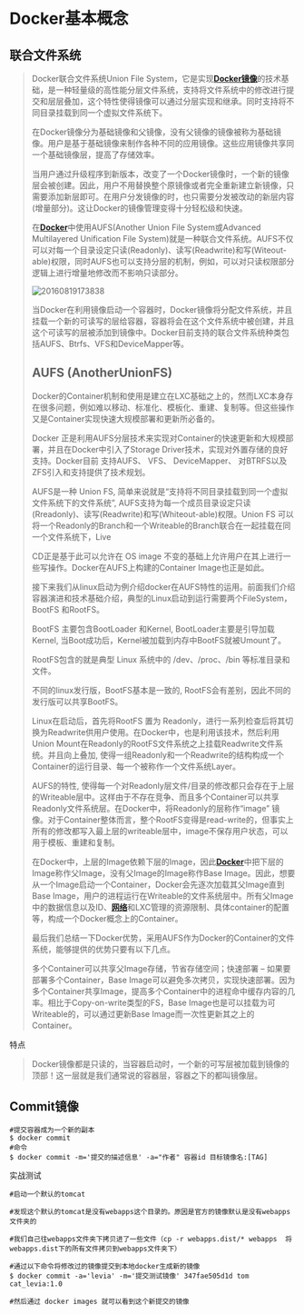 # Docker基本概念

## 联合文件系统

> Docker联合文件系统Union File System，它是实现[**Docker镜像**](http://www.dockerinfo.net/dockerimages)的技术基础，是一种轻量级的高性能分层文件系统，支持将文件系统中的修改进行提交和层层叠加，这个特性使得镜像可以通过分层实现和继承。同时支持将不同目录挂载到同一个虚拟文件系统下。
>
> 在Docker镜像分为基础镜像和父镜像，没有父镜像的镜像被称为基础镜像。用户是基于基础镜像来制作各种不同的应用镜像。这些应用镜像共享同一个基础镜像层，提高了存储效率。
>
> 当用户通过升级程序到新版本，改变了一个Docker镜像时，一个新的镜像层会被创建。因此，用户不用替换整个原镜像或者完全重新建立新镜像，只需要添加新层即可。在用户分发镜像的时，也只需要分发被改动的新层内容(增量部分)。这让Docker的镜像管理变得十分轻松级和快速。
>
> 在[**Docker**](http://www.dockerinfo.net/)中使用AUFS(Another Union File System或Advanced Multilayered Unification File System)就是一种联合文件系统。AUFS不仅可以对每一个目录设定只读(Readonly)、读写(Readwrite)和写(Witeout-able)权限，同时AUFS也可以支持分层的机制，例如，可以对只读权限部分逻辑上进行增量地修改而不影响只读部分。
>
> ![20160819173838](http://www.dockerinfo.net/wp-content/uploads/2016/08/20160819173838.png)
>
> 当Docker在利用镜像启动一个容器时，Docker镜像将分配文件系统，并且挂载一个新的可读写的层给容器，容器将会在这个文件系统中被创建，并且这个可读写的层被添加到镜像中。Docker目前支持的联合文件系统种类包括AUFS、Btrfs、VFS和DeviceMapper等。
>
> ## **AUFS (AnotherUnionFS)**
>
> Docker的Container机制和使用是建立在LXC基础之上的，然而LXC本身存在很多问题，例如难以移动、标准化、模板化、重建、复制等。但这些操作又是Container实现快速大规模部署和更新所必备的。
>
> Docker 正是利用AUFS分层技术来实现对Container的快速更新和大规模部署，并且在Docker中引入了Storage Driver技术，实现对外置存储的良好支持。Docker目前 支持AUFS、 VFS、 DeviceMapper、 对BTRFS以及ZFS引入和支持提供了技术规划。
>
> AUFS是一种 Union FS, 简单来说就是“支持将不同目录挂载到同一个虚拟文件系统下的文件系统”, AUFS支持为每一个成员目录设定只读(Rreadonly)、读写(Readwrite)和写(Whiteout-able)权限。Union FS 可以将一个Readonly的Branch和一个Writeable的Branch联合在一起挂载在同一个文件系统下，Live
>
> CD正是基于此可以允许在 OS image 不变的基础上允许用户在其上进行一些写操作。Docker在AUFS上构建的Container Image也正是如此。
>
> 接下来我们从linux启动为例介绍docker在AUFS特性的运用。前面我们介绍容器演进和技术基础介绍，典型的Linux启动到运行需要两个FileSystem，BootFS 和RootFS。
>
> BootFS 主要包含BootLoader 和Kernel, BootLoader主要是引导加载Kernel, 当Boot成功后，Kernel被加载到内存中BootFS就被Umount了。
>
> RootFS包含的就是典型 Linux 系统中的 /dev、/proc、/bin 等标准目录和文件。
>
> 不同的linux发行版，BootFS基本是一致的, RootFS会有差别，因此不同的发行版可以共享BootFS。
>
> Linux在启动后，首先将RootFS 置为 Readonly，进行一系列检查后将其切换为Readwrite供用户使用。在Docker中，也是利用该技术，然后利用Union Mount在Readonly的RootFS文件系统之上挂载Readwrite文件系统。并且向上叠加, 使得一组Readonly和一个Readwrite的结构构成一个Container的运行目录、每一个被称作一个文件系统Layer。
>
> AUFS的特性, 使得每一个对Readonly层文件/目录的修改都只会存在于上层的Writeable层中。这样由于不存在竞争、而且多个Container可以共享Readonly文件系统层。在Docker中，将Readonly的层称作“image” 镜像。对于Container整体而言，整个RootFS变得是read-write的，但事实上所有的修改都写入最上层的writeable层中，image不保存用户状态，可以用于模板、重建和复制。
>
> 在Docker中，上层的Image依赖下层的Image，因此[**Docker**](http://www.dockerinfo.net/)中把下层的Image称作父Image，没有父Image的Image称作Base Image。因此，想要从一个Image启动一个Container，Docker会先逐次加载其父Image直到Base Image，用户的进程运行在Writeable的文件系统层中。所有父Image中的数据信息以及ID、[**网络**](http://www.dockerinfo.net/docker/docker网络)和LXC管理的资源限制、具体container的配置等，构成一个Docker概念上的Container。
>
> 最后我们总结一下Docker优势，采用AUFS作为Docker的Container的文件系统，能够提供的优势只要有以下几点。
>
> 多个Container可以共享父Image存储，节省存储空间；快速部署 – 如果要部署多个Container，Base Image可以避免多次拷贝，实现快速部署。因为多个Container共享Image，提高多个Container中的进程命中缓存内容的几率。相比于Copy-on-write类型的FS，Base Image也是可以挂载为可Writeable的，可以通过更新Base Image而一次性更新其之上的Container。

特点

> Docker镜像都是只读的，当容器启动时，一个新的可写层被加载到镜像的顶部！这一层就是我们通常说的容器层，容器之下的都叫镜像层。

## Commit镜像

```shell
#提交容器成为一个新的副本
$ docker commit 
#命令
$ docker commit -m='提交的描述信息' -a="作者" 容器id 目标镜像名:[TAG]
```

实战测试

```shell
#启动一个默认的tomcat

#发现这个默认的tomcat是没有webapps这个目录的。原因是官方的镜像默认是没有webapps文件夹的

#我们自己往webapps文件夹下拷贝进了一些文件（cp -r webapps.dist/* webapps  将webapps.dist下的所有文件拷贝到webapps文件夹下）

#通过以下命令将修改过的镜像提交到本地docker生成新的镜像
$ docker commit -a='levia' -m='提交测试镜像' 347fae505d1d tom
cat_levia:1.0

#然后通过 docker images 就可以看到这个新提交的镜像
```

